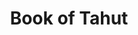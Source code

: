 ---
layout: "layouts/games.njk"
title: "Book of Tahut"
photo: "/assets/backgrounds/bookoftahut.jpg"
provider: "Tornadogames"
description: "Spielen Sie die Demo Book of Tahut Slot von Tornadogames! Book of Tahut ist ein Spielautomat mit 5x3-Layout und hoher Volatilität zum Thema Buch."
iframe: "https://www.platincasino.com/games/tornadogames/BookofTahut/312489"
---